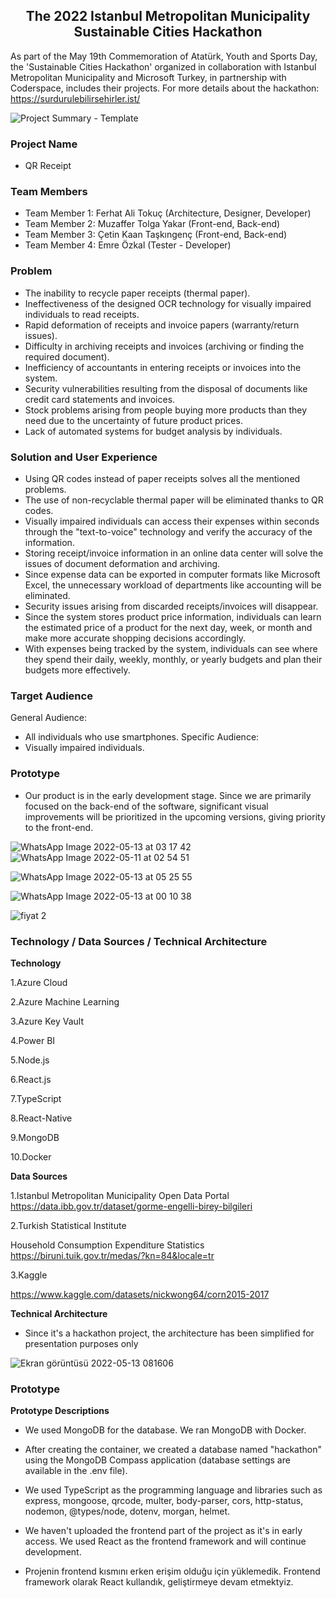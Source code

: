 <h2 align="center"><span><strong>The 2022 Istanbul Metropolitan Municipality Sustainable Cities Hackathon</strong></span></h2>

As part of the May 19th Commemoration of Atatürk, Youth and Sports Day, the 'Sustainable Cities Hackathon' organized in collaboration with Istanbul Metropolitan Municipality and Microsoft Turkey, in partnership with Coderspace, includes their projects. For more details about the hackathon: https://surdurulebilirsehirler.ist/

![Project Summary - Template](https://user-images.githubusercontent.com/65132520/168225424-56e2eb45-a33c-4274-9dce-cf34655fd1eb.png)


### Project Name
- QR Receipt

### Team Members
- Team Member 1: Ferhat Ali Tokuç (Architecture, Designer, Developer)
- Team Member 2: Muzaffer Tolga Yakar (Front-end, Back-end)
- Team Member 3: Çetin Kaan Taşkıngenç (Front-end, Back-end)
- Team Member 4: Emre Özkal (Tester - Developer)

### Problem
- The inability to recycle paper receipts (thermal paper).
-  Ineffectiveness of the designed OCR technology for visually impaired individuals to read receipts.
-  Rapid deformation of receipts and invoice papers (warranty/return issues).
-  Difficulty in archiving receipts and invoices (archiving or finding the required document).
-  Inefficiency of accountants in entering receipts or invoices into the system.
-  Security vulnerabilities resulting from the disposal of documents like credit card statements and invoices.
-  Stock problems arising from people buying more products than they need due to the uncertainty of future product prices.
-  Lack of automated systems for budget analysis by individuals.

### Solution and User Experience

-  Using QR codes instead of paper receipts solves all the mentioned problems.
-  The use of non-recyclable thermal paper will be eliminated thanks to QR codes.
-  Visually impaired individuals can access their expenses within seconds through the "text-to-voice" technology and verify the accuracy of the information.
-  Storing receipt/invoice information in an online data center will solve the issues of document deformation and archiving.
-  Since expense data can be exported in computer formats like Microsoft Excel, the unnecessary workload of departments like accounting will be eliminated.
-  Security issues arising from discarded receipts/invoices will disappear.
-  Since the system stores product price information, individuals can learn the estimated price of a product for the next day, week, or month and make more accurate shopping decisions accordingly.
-  With expenses being tracked by the system, individuals can see where they spend their daily, weekly, monthly, or yearly budgets and plan their budgets more effectively.


### Target Audience

General Audience:
- All individuals who use smartphones.
Specific Audience:
- Visually impaired individuals.

### Prototype
- Our product is in the early development stage. Since we are primarily focused on the back-end of the software, significant visual improvements will be prioritized in the upcoming versions, giving priority to the front-end.

![WhatsApp Image 2022-05-13 at 03 17 42](https://user-images.githubusercontent.com/65132520/168217047-196f7914-6d4d-4510-8060-0e18012168fd.jpeg) ![WhatsApp Image 2022-05-11 at 02 54 51](https://user-images.githubusercontent.com/65132520/168217089-40cdf403-015c-42ae-b012-4a4523718099.jpeg)


![WhatsApp Image 2022-05-13 at 05 25 55](https://user-images.githubusercontent.com/65132520/168217064-667bf3dd-06cc-4e06-b1ef-656e42f048d6.jpeg)


![WhatsApp Image 2022-05-13 at 00 10 38](https://user-images.githubusercontent.com/65132520/168217074-ecf02bdc-802f-40fc-b14e-51a4087ddf2e.jpeg)






![fiyat 2](https://user-images.githubusercontent.com/65132520/168217620-2abed08b-7dd4-4364-84b9-9b01c823ff6a.png)





### Technology / Data Sources / Technical Architecture

**Technology**


1.Azure Cloud

2.Azure Machine Learning

3.Azure Key Vault

4.Power BI

5.Node.js 

6.React.js

7.TypeScript

8.React-Native

9.MongoDB

10.Docker

**Data Sources**

1.Istanbul Metropolitan Municipality Open Data Portal
https://data.ibb.gov.tr/dataset/gorme-engelli-birey-bilgileri

2.Turkish Statistical Institute

Household Consumption Expenditure Statistics
https://biruni.tuik.gov.tr/medas/?kn=84&locale=tr

3.Kaggle

https://www.kaggle.com/datasets/nickwong64/corn2015-2017

**Technical Architecture**
- Since it's a hackathon project, the architecture has been simplified for presentation purposes only

![Ekran görüntüsü 2022-05-13 081606](https://user-images.githubusercontent.com/65132520/168215814-8d497e4f-c015-42e8-af47-fbeaebc88d4c.png)




### Prototype
 **Prototype Descriptions**

- We used MongoDB for the database. We ran MongoDB with Docker.

-  After creating the container, we created a database named "hackathon" using the MongoDB Compass application (database settings are available in the .env file).

-  We used TypeScript as the programming language and libraries such as express, mongoose, qrcode, multer, body-parser, cors, http-status, nodemon, @types/node, dotenv, morgan, helmet.

-  We haven't uploaded the frontend part of the project as it's in early access. We used React as the frontend framework and will continue development.

- Projenin frontend kısmını erken erişim olduğu için yüklemedik. Frontend framework olarak React kullandık, geliştirmeye devam etmektyiz.






